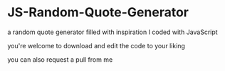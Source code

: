 # JS-Random-Quote-Generator
a random quote generator filled with inspiration I coded with JavaScript

you're welcome to download and edit the code to your liking

you can also request a pull from me
